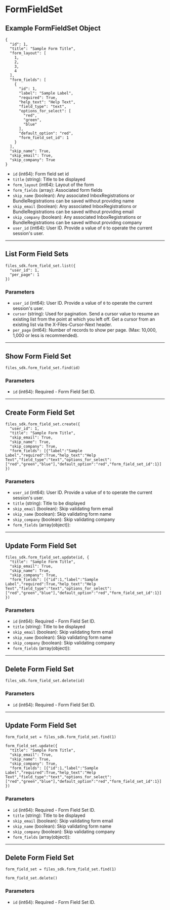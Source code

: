 # FormFieldSet

## Example FormFieldSet Object

```
{
  "id": 1,
  "title": "Sample Form Title",
  "form_layout": [
    1,
    2,
    3,
    4
  ],
  "form_fields": [
    {
      "id": 1,
      "label": "Sample Label",
      "required": True,
      "help_text": "Help Text",
      "field_type": "text",
      "options_for_select": [
        "red",
        "green",
        "blue"
      ],
      "default_option": "red",
      "form_field_set_id": 1
    }
  ],
  "skip_name": True,
  "skip_email": True,
  "skip_company": True
}
```

* `id` (int64): Form field set id
* `title` (string): Title to be displayed
* `form_layout` (int64): Layout of the form
* `form_fields` (array): Associated form fields
* `skip_name` (boolean): Any associated InboxRegistrations or BundleRegistrations can be saved without providing name
* `skip_email` (boolean): Any associated InboxRegistrations or BundleRegistrations can be saved without providing email
* `skip_company` (boolean): Any associated InboxRegistrations or BundleRegistrations can be saved without providing company
* `user_id` (int64): User ID.  Provide a value of `0` to operate the current session's user.


---

## List Form Field Sets

```
files_sdk.form_field_set.list({
  "user_id": 1,
  "per_page": 1
})
```

### Parameters

* `user_id` (int64): User ID.  Provide a value of `0` to operate the current session's user.
* `cursor` (string): Used for pagination.  Send a cursor value to resume an existing list from the point at which you left off.  Get a cursor from an existing list via the X-Files-Cursor-Next header.
* `per_page` (int64): Number of records to show per page.  (Max: 10,000, 1,000 or less is recommended).


---

## Show Form Field Set

```
files_sdk.form_field_set.find(id)
```

### Parameters

* `id` (int64): Required - Form Field Set ID.


---

## Create Form Field Set

```
files_sdk.form_field_set.create({
  "user_id": 1,
  "title": "Sample Form Title",
  "skip_email": True,
  "skip_name": True,
  "skip_company": True,
  "form_fields": [{"label":"Sample Label","required":True,"help_text":"Help Text","field_type":"text","options_for_select":["red","green","blue"],"default_option":"red","form_field_set_id":1}]
})
```

### Parameters

* `user_id` (int64): User ID.  Provide a value of `0` to operate the current session's user.
* `title` (string): Title to be displayed
* `skip_email` (boolean): Skip validating form email
* `skip_name` (boolean): Skip validating form name
* `skip_company` (boolean): Skip validating company
* `form_fields` (array(object)): 


---

## Update Form Field Set

```
files_sdk.form_field_set.update(id, {
  "title": "Sample Form Title",
  "skip_email": True,
  "skip_name": True,
  "skip_company": True,
  "form_fields": [{"id":1,"label":"Sample Label","required":True,"help_text":"Help Text","field_type":"text","options_for_select":["red","green","blue"],"default_option":"red","form_field_set_id":1}]
})
```

### Parameters

* `id` (int64): Required - Form Field Set ID.
* `title` (string): Title to be displayed
* `skip_email` (boolean): Skip validating form email
* `skip_name` (boolean): Skip validating form name
* `skip_company` (boolean): Skip validating company
* `form_fields` (array(object)): 


---

## Delete Form Field Set

```
files_sdk.form_field_set.delete(id)
```

### Parameters

* `id` (int64): Required - Form Field Set ID.


---

## Update Form Field Set

```
form_field_set = files_sdk.form_field_set.find(1)

form_field_set.update({
  "title": "Sample Form Title",
  "skip_email": True,
  "skip_name": True,
  "skip_company": True,
  "form_fields": [{"id":1,"label":"Sample Label","required":True,"help_text":"Help Text","field_type":"text","options_for_select":["red","green","blue"],"default_option":"red","form_field_set_id":1}]
})
```

### Parameters

* `id` (int64): Required - Form Field Set ID.
* `title` (string): Title to be displayed
* `skip_email` (boolean): Skip validating form email
* `skip_name` (boolean): Skip validating form name
* `skip_company` (boolean): Skip validating company
* `form_fields` (array(object)): 


---

## Delete Form Field Set

```
form_field_set = files_sdk.form_field_set.find(1)

form_field_set.delete()
```

### Parameters

* `id` (int64): Required - Form Field Set ID.
